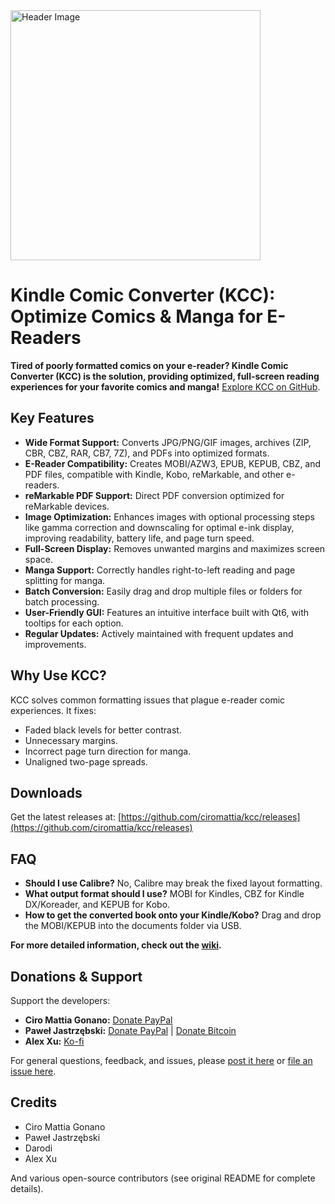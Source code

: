 <img src="header.jpg" alt="Header Image" width="400">

# Kindle Comic Converter (KCC):  Optimize Comics & Manga for E-Readers 

**Tired of poorly formatted comics on your e-reader? Kindle Comic Converter (KCC) is the solution, providing optimized, full-screen reading experiences for your favorite comics and manga!**  [Explore KCC on GitHub](https://github.com/ciromattia/kcc).

## Key Features

*   **Wide Format Support:** Converts JPG/PNG/GIF images, archives (ZIP, CBR, CBZ, RAR, CB7, 7Z), and PDFs into optimized formats.
*   **E-Reader Compatibility:** Creates MOBI/AZW3, EPUB, KEPUB, CBZ, and PDF files, compatible with Kindle, Kobo, reMarkable, and other e-readers.
*   **reMarkable PDF Support:**  Direct PDF conversion optimized for reMarkable devices.
*   **Image Optimization:**  Enhances images with optional processing steps like gamma correction and downscaling for optimal e-ink display, improving readability, battery life, and page turn speed.
*   **Full-Screen Display:**  Removes unwanted margins and maximizes screen space.
*   **Manga Support:** Correctly handles right-to-left reading and page splitting for manga.
*   **Batch Conversion:** Easily drag and drop multiple files or folders for batch processing.
*   **User-Friendly GUI:** Features an intuitive interface built with Qt6, with tooltips for each option.
*   **Regular Updates:** Actively maintained with frequent updates and improvements.

## Why Use KCC?

KCC solves common formatting issues that plague e-reader comic experiences.  It fixes:

*   Faded black levels for better contrast.
*   Unnecessary margins.
*   Incorrect page turn direction for manga.
*   Unaligned two-page spreads.

## Downloads

Get the latest releases at:  [https://github.com/ciromattia/kcc/releases](https://github.com/ciromattia/kcc/releases)

## FAQ

*   **Should I use Calibre?** No, Calibre may break the fixed layout formatting.
*   **What output format should I use?** MOBI for Kindles, CBZ for Kindle DX/Koreader, and KEPUB for Kobo.
*   **How to get the converted book onto your Kindle/Kobo?** Drag and drop the MOBI/KEPUB into the documents folder via USB.

**For more detailed information, check out the [wiki](https://github.com/ciromattia/kcc/wiki/).**

## Donations & Support

Support the developers:

*   **Ciro Mattia Gonano:**  [Donate PayPal](https://www.paypal.com/cgi-bin/webscr?cmd=_s-xclick&hosted_button_id=D8WNYNPBGDAS2)
*   **Paweł Jastrzębski:** [Donate PayPal](https://www.paypal.com/cgi-bin/webscr?cmd=_s-xclick&hosted_button_id=YTTJ4LK2JDHPS) | [Donate Bitcoin](https://jastrzeb.ski/donate/)
*   **Alex Xu:** [Ko-fi](https://ko-fi.com/Q5Q41BW8HS)

For general questions, feedback, and issues, please [post it here](http://www.mobileread.com/forums/showthread.php?t=207461) or [file an issue here](https://github.com/ciromattia/kcc/issues/new).

## Credits

*   Ciro Mattia Gonano
*   Paweł Jastrzębski
*   Darodi
*   Alex Xu

And various open-source contributors (see original README for complete details).